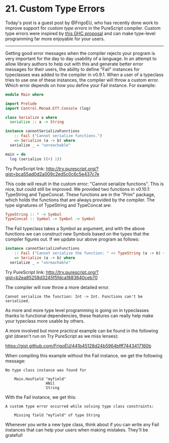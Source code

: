 # 21. Custom Type Errors

Today's post is a guest post by @FrigoEU, who has recently done work to improve support for _custom type errors_ in the PureScript compiler. Custom type errors were inspired by [this GHC proposal](https://ghc.haskell.org/trac/ghc/wiki/Proposal/CustomTypeErrors) and can make type-level programming far more enjoyable for your users.

-----

Getting good error messages when the compiler rejects your program is very important for the day to day usability of a language. In an attempt to allow library authors to help out with this and generate better error messages for their users, the ability to define "Fail" instances for typeclasses was added to the compiler in v0.9.1. When a user of a typeclass tries to use one of these instances, the compiler will throw a custom error. Which error depends on how you define your Fail instance. For example:

```purescript
module Main where

import Prelude
import Control.Monad.Eff.Console (log)

class Serialize a where
  serialize :: a -> String

instance cannotSerializeFunctions 
    :: Fail ("Cannot serialize functions.") 
    => Serialize (a -> b) where
  serialize _ = "unreachable"

main = do
  log (serialize ((+) 1))
```
Try PureScript link: http://try.purescript.org/?gist=bca55ad0d2a009c2ed5c0c6c5e437c7e

This code will result in the custom error: "Cannot serialize functions". This is nice, but could still be improved. We provided two functions in v0.10.1: TypeString and TypeConcat. These functions are in the "Prim" package, which holds the functions that are always provided by the compiler. The type signatures of TypeString and TypeConcat are:

```purescript
TypeString :: * -> Symbol
TypeConcat :: Symbol -> Symbol -> Symbol
```

The Fail typeclass takes a Symbol as argument, and with the above functions we can construct new Symbols based on the types that the compiler figures out. If we update our above program as follows:

```purescript
instance cannotSerializeFunctions 
    :: Fail ("Cannot serialize the function: " <> TypeString (a -> b) <> ". Functions can't be serialized.") 
    => Serialize (a -> b) where
  serialize _ = "unreachable"
```
Try PureScript link: http://try.purescript.org/?gist=b2ea85258d3245f5fdca1883640ceb70

The compiler will now throw a more detailed error.
```
Cannot serialize the function: Int -> Int. Functions can't be serialized.
``` 

As more and more type level programming is going on in typeclasses thanks to functional dependencies, these features can really help make your typeclass more usable by others.

A more involved but more practical example can be found in the following gist (doesn't run on Try PureScript as we miss lenses):

https://gist.github.com/FrigoEU/441b45128d24b5964bfff7443417160b

When compiling this example without the Fail instance, we get the following message:

```
No type class instance was found for

    Main.HasField "myfield"
                  HNil
                  String
```

With the Fail instance, we get this:

```
A custom type error occurred while solving type class constraints:

    Missing field "myfield" of type String
```

Whenever you write a new type class, think about if you can write any Fail instances that can help your users when making mistakes. They'll be grateful!
